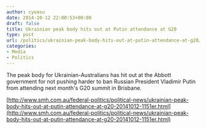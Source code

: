 ```yaml
---
author: cyoasu
date: 2014-10-12 22:00:53+00:00
draft: false
title: Ukrainian peak body hits out at Putin attendance at G20
type: post
url: /politics/ukrainian-peak-body-hits-out-at-putin-attendance-at-g20/
categories:
- Media
- Politics
---
```


The peak body for Ukrainian-Australians has hit out at the Abbott government for not pushing harder to ban Russian President Vladimir Putin from attending next month's G20 summit in Brisbane.

[http://www.smh.com.au/federal-politics/political-news/ukrainian-peak-body-hits-out-at-putin-attendance-at-g20-20141012-1151er.html](http://www.smh.com.au/federal-politics/political-news/ukrainian-peak-body-hits-out-at-putin-attendance-at-g20-20141012-1151er.html)


